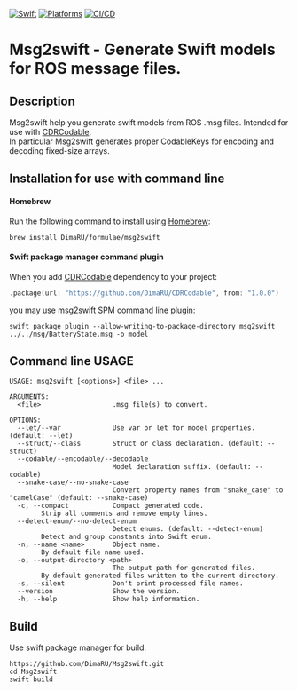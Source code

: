 [![Swift](https://img.shields.io/badge/Swift-5.8+-orange)](https://img.shields.io/badge/Swift-5-DE5D43)
[![Platforms](https://img.shields.io/badge/Platforms-all-sucess)](https://img.shields.io/badge/Platforms-all-sucess)
[![CI/CD](https://github.com/DimaRU/Msg2swift/actions/workflows/test.yml/badge.svg)](https://github.com/DimaRU/Msg2swift/actions/workflows/test.yml)

# Msg2swift - Generate Swift models for ROS message files.


## Description

Msg2swift help you generate swift models from ROS .msg files. Intended for use with [CDRCodable](https://github.com/DimaRU/CDRCodable).  
In particular Msg2swift generates proper CodableKeys for encoding and decoding fixed-size arrays.


## Installation for use with command line

#### Homebrew

Run the following command to install using [Homebrew](https://brew.sh/):

```console
brew install DimaRU/formulae/msg2swift
```

#### Swift package manager command plugin

When you add [CDRCodable](https://github.com/DimaRU/CDRCodable) dependency to your project:

```swift
.package(url: "https://github.com/DimaRU/CDRCodable", from: "1.0.0")
```
you may use msg2swift SPM command line plugin:

```console
swift package plugin --allow-writing-to-package-directory msg2swift ../../msg/BatteryState.msg -o model
```


## Command line USAGE

```
USAGE: msg2swift [<options>] <file> ...

ARGUMENTS:
  <file>                  .msg file(s) to convert.

OPTIONS:
  --let/--var             Use var or let for model properties. (default: --let)
  --struct/--class        Struct or class declaration. (default: --struct)
  --codable/--encodable/--decodable
                          Model declaration suffix. (default: --codable)
  --snake-case/--no-snake-case
                          Convert property names from "snake_case" to "camelCase" (default: --snake-case)
  -c, --compact           Compact generated code.
        Strip all comments and remove empty lines.
  --detect-enum/--no-detect-enum
                          Detect enums. (default: --detect-enum)
        Detect and group constants into Swift enum.
  -n, --name <name>       Object name.
        By default file name used.
  -o, --output-directory <path>
                          The output path for generated files.
        By default generated files written to the current directory.
  -s, --silent            Don't print processed file names.
  --version               Show the version.
  -h, --help              Show help information.
```

## Build

Use swift package manager for build.

```console
https://github.com/DimaRU/Msg2swift.git
cd Msg2swift
swift build
```

